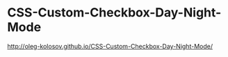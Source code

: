 # CSS-Custom-Checkbox-Day-Night-Mode
 
http://oleg-kolosov.github.io/CSS-Custom-Checkbox-Day-Night-Mode/
